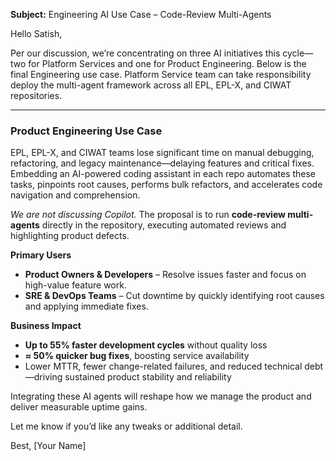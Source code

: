 **Subject:** Engineering AI Use Case – Code-Review Multi-Agents

Hello Satish,

Per our discussion, we’re concentrating on three AI initiatives this cycle—two for Platform Services and one for Product Engineering. Below is the final Engineering use case. Platform Service team can take responsibility deploy the multi-agent framework across all EPL, EPL-X, and CIWAT repositories.

---

### Product Engineering Use Case

EPL, EPL-X, and CIWAT teams lose significant time on manual debugging, refactoring, and legacy maintenance—delaying features and critical fixes. Embedding an AI-powered coding assistant in each repo automates these tasks, pinpoints root causes, performs bulk refactors, and accelerates code navigation and comprehension.

*We are not discussing Copilot.* The proposal is to run **code-review multi-agents** directly in the repository, executing automated reviews and highlighting product defects.

**Primary Users**

* **Product Owners & Developers** – Resolve issues faster and focus on high-value feature work.
* **SRE & DevOps Teams** – Cut downtime by quickly identifying root causes and applying immediate fixes.

**Business Impact**

* **Up to 55% faster development cycles** without quality loss
* **≈ 50% quicker bug fixes**, boosting service availability
* Lower MTTR, fewer change-related failures, and reduced technical debt—driving sustained product stability and reliability

Integrating these AI agents will reshape how we manage the product and deliver measurable uptime gains.

Let me know if you’d like any tweaks or additional detail.

Best,
\[Your Name]
